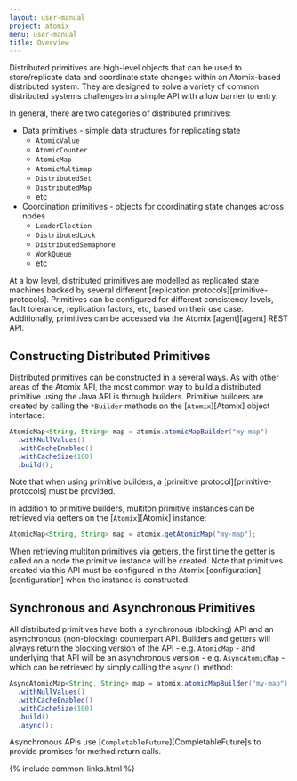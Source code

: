 ```yaml
---
layout: user-manual
project: atomix
menu: user-manual
title: Overview
---
```


Distributed primitives are high-level objects that can be used to store/replicate data and coordinate state changes within an Atomix-based distributed system. They are designed to solve a variety of common distributed systems challenges in a simple API with a low barrier to entry.

In general, there are two categories of distributed primitives:
* Data primitives - simple data structures for replicating state
  * `AtomicValue`
  * `AtomicCounter`
  * `AtomicMap`
  * `AtomicMultimap`
  * `DistributedSet`
  * `DistributedMap`
  * etc
* Coordination primitives - objects for coordinating state changes across nodes
  * `LeaderElection`
  * `DistributedLock`
  * `DistributedSemaphore`
  * `WorkQueue`
  * etc

At a low level, distributed primitives are modelled as replicated state machines backed by several different [replication protocols][primitive-protocols]. Primitives can be configured for different consistency levels, fault tolerance, replication factors, etc, based on their use case. Additionally, primitives can be accessed via the Atomix [agent][agent] REST API.

## Constructing Distributed Primitives

Distributed primitives can be constructed in a several ways. As with other areas of the Atomix API, the most common way to build a distributed primitive using the Java API is through builders. Primitive builders are created by calling the `*Builder` methods on the [`Atomix`][Atomix] object interface:

```java
AtomicMap<String, String> map = atomix.atomicMapBuilder("my-map")
  .withNullValues()
  .withCacheEnabled()
  .withCacheSize(100)
  .build();
```

Note that when using primitive builders, a [primitive protocol][primitive-protocols] must be provided.

In addition to primitive builders, multiton primitive instances can be retrieved via getters on the [`Atomix`][Atomix] instance:

```java
AtomicMap<String, String> map = atomix.getAtomicMap("my-map");
```

When retrieving multiton primitives via getters, the first time the getter is called on a node the primitive instance will be created. Note that primitives created via this API must be configured in the Atomix [configuration][configuration] when the instance is constructed.

## Synchronous and Asynchronous Primitives

All distributed primitives have both a synchronous (blocking) API and an asynchronous (non-blocking) counterpart API. Builders and getters will always return the blocking version of the API - e.g. `AtomicMap` - and underlying that API will be an asynchronous version - e.g. `AsyncAtomicMap` - which can be retrieved by simply calling the `async()` method:

```java
AsyncAtomicMap<String, String> map = atomix.atomicMapBuilder("my-map")
  .withNullValues()
  .withCacheEnabled()
  .withCacheSize(100)
  .build()
  .async();
```

Asynchronous APIs use [`CompletableFuture`][CompletableFuture]s to provide promises for method return calls.

{% include common-links.html %}
